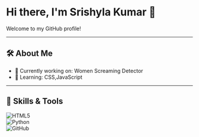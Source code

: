 # Hi there, I'm Srishyla Kumar 👋  

Welcome to my GitHub profile!   

---

## 🛠️ About Me  
- 🔭 Currently working on: Women Screaming Detector  
- 🌱 Learning: CSS,JavaScript 
 

---

## 🚀 Skills & Tools  
![HTML5](https://img.shields.io/badge/-HTML5-E34F26?style=flat&logo=html5&logoColor=white)    
![Python](https://img.shields.io/badge/-Python-3776AB?style=flat&logo=python&logoColor=white)    
![GitHub](https://img.shields.io/badge/-GitHub-181717?style=flat&logo=github)  
